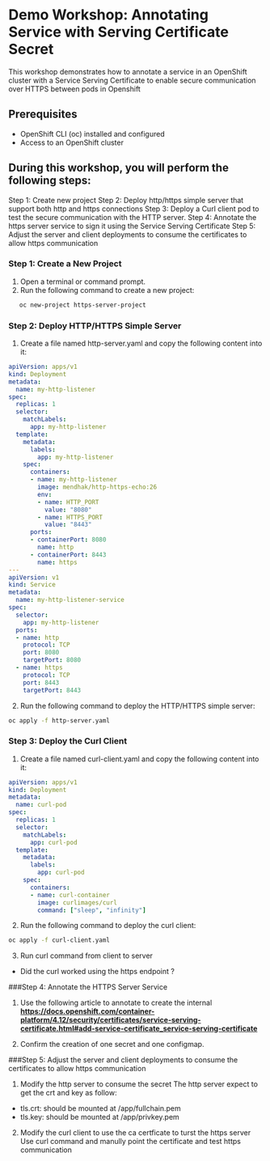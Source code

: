 # Demo Workshop: Annotating Service with Serving Certificate Secret


This workshop demonstrates how to annotate a service in an OpenShift cluster with a Service Serving Certificate to enable secure communication over HTTPS between pods in Openshift

## Prerequisites
- OpenShift CLI (oc) installed and configured
- Access to an OpenShift cluster

## During this workshop, you will perform the following steps:
Step 1: Create new project
Step 2: Deploy http/https simple server that support both http and https connections
Step 3: Deploy a Curl client pod to test the secure communication with the HTTP server.
Step 4: Annotate the https server service to sign it using the Service Serving Certificate 
Step 5: Adjust the server and client deployments to consume the certificates to allow https communication 

### Step 1: Create a New Project
1. Open a terminal or command prompt.
2. Run the following command to create a new project:
```bash
   oc new-project https-server-project
```

### Step 2: Deploy HTTP/HTTPS Simple Server
1. Create a file named http-server.yaml and copy the following content into it:

```yaml
apiVersion: apps/v1
kind: Deployment
metadata:
  name: my-http-listener
spec:
  replicas: 1
  selector:
    matchLabels:
      app: my-http-listener
  template:
    metadata:
      labels:
        app: my-http-listener
    spec:
      containers:
      - name: my-http-listener
        image: mendhak/http-https-echo:26
        env:
        - name: HTTP_PORT
          value: "8080"
        - name: HTTPS_PORT
          value: "8443"
      ports:
      - containerPort: 8080
        name: http
      - containerPort: 8443
        name: https
---
apiVersion: v1
kind: Service
metadata:
  name: my-http-listener-service
spec:
  selector:
    app: my-http-listener
  ports:
  - name: http
    protocol: TCP
    port: 8080
    targetPort: 8080
  - name: https
    protocol: TCP
    port: 8443
    targetPort: 8443   
```

2. Run the following command to deploy the HTTP/HTTPS simple server:

```bash
oc apply -f http-server.yaml
```
### Step 3: Deploy the Curl Client
1. Create a file named curl-client.yaml and copy the following content into it:
```yaml
apiVersion: apps/v1
kind: Deployment
metadata:
  name: curl-pod
spec:
  replicas: 1
  selector:
    matchLabels:
      app: curl-pod
  template:
    metadata:
      labels:
        app: curl-pod
    spec:
      containers:
      - name: curl-container
        image: curlimages/curl
        command: ["sleep", "infinity"]
```
2. Run the following command to deploy the curl client:

```bash
oc apply -f curl-client.yaml
```
3. Run curl command from client to server
- Did the curl worked using the https endpoint ?
  

###Step 4: Annotate the HTTPS Server Service

1. Use the following article to annotate to create the internal
**https://docs.openshift.com/container-platform/4.12/security/certificates/service-serving-certificate.html#add-service-certificate_service-serving-certificate**

2. Confirm the creation of one secret and one configmap.

###Step 5: Adjust the server and client deployments to consume the certificates to allow https communication

1. Modify the http server to consume the secret
The http server expect to get the crt and key as follow:
- tls.crt: should be mounted at /app/fullchain.pem
- tls.key: should be mounted at /app/privkey.pem

2. Modify the curl client to use the ca certficate to turst the https server
Use curl command and manully point the certificate and test https communication 
